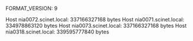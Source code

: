 FORMAT_VERSION: 9

Host nia0072.scinet.local: 337166327168 bytes
Host nia0071.scinet.local: 334978863120 bytes
Host nia0073.scinet.local: 337166327168 bytes
Host nia0318.scinet.local: 339595777840 bytes
